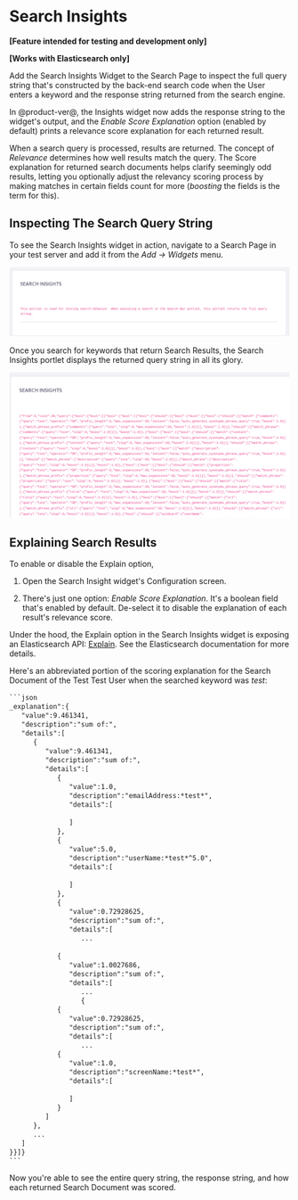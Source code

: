 # Search Insights

**[Feature intended for testing and development only]**

**[Works with Elasticsearch only]**

Add the Search Insights Widget to the Search Page to inspect the full query
string that's constructed by the back-end search code when the User enters a
keyword and the response string returned from the search engine.

In @product-ver@, the Insights widget now adds the response string to
the widget's output, and the _Enable Score Explanation_ option (enabled by
default) prints a relevance score explanation for each returned result.

When a search query is processed, results are returned. The concept of
_Relevance_ determines how well results match the query. The Score explanation
for returned search documents helps clarify seemingly odd results, letting you
optionally adjust the relevancy scoring process by making matches in certain
fields count for more (_boosting_ the fields is the term for this).

## Inspecting The Search Query String

To see the Search Insights widget in action, navigate to a Search Page in
your test server and add it from the _Add &rarr; Widgets_ menu.

![Figure x: The Search Insights widget is helpful during testing and development.](../../images/search-insights-default.png)

Once you search for keywords that return Search Results, the Search Insights
portlet displays the returned query string in all its glory. 

![Figure x: The full query string isn't for the faint of heart. This example is clipped to spare the reader.](../../images/search-insights-test-search.png)

## Explaining Search Results

To enable or disable the Explain option,

1.  Open the Search Insight widget's Configuration screen.

2.  There's just one option: _Enable Score Explanation_.
    It's a boolean field that's enabled by default.
    De-select it to disable the explanation of each result's relevance score.

Under the hood, the Explain option in the Search Insights widget is exposing an Elasticsearch API: 
[Explain](https://www.elastic.co/guide/en/elasticsearch/reference/current/search-explain.html). 
See the Elasticsearch documentation for more details.

Here's an abbreviated portion of the scoring explanation for the Search Document
of the Test Test User when the searched keyword was _test_:

    ```json
    _explanation":{  
       "value":9.461341,
       "description":"sum of:",
       "details":[  
          {  
             "value":9.461341,
             "description":"sum of:",
             "details":[  
                {  
                   "value":1.0,
                   "description":"emailAddress:*test*",
                   "details":[  

                   ]
                },
                {  
                   "value":5.0,
                   "description":"userName:*test*^5.0",
                   "details":[  

                   ]
                },
                {  
                   "value":0.72928625,
                   "description":"sum of:",
                   "details":[  
                      ... 

                { 
                   "value":1.0027686,
                   "description":"sum of:",
                   "details":[  
                      ...
                      {  
                {  
                   "value":0.72928625,
                   "description":"sum of:",
                   "details":[  
                      ...
                {  
                   "value":1.0,
                   "description":"screenName:*test*",
                   "details":[  

                   ]
                }
             ]
          },
          ...
       ]
    }}]}
    ```

Now you're able to see the entire query string, the response string, and how
each returned Search Document was scored.
